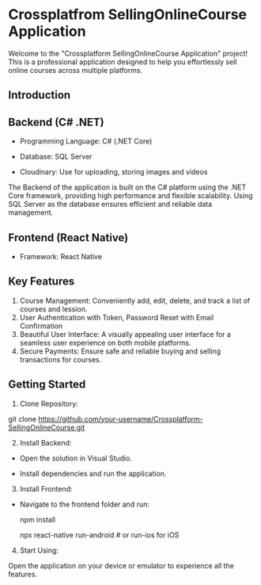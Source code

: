 # Crossplatfrom SellingOnlineCourse Application
Welcome to the "Crossplatform SellingOnlineCourse Application" project! This is a professional application designed to help you effortlessly sell online courses across multiple platforms.

## Introduction

## Backend (C# .NET)
- Programming Language: C# (.NET Core)

- Database: SQL Server

- Cloudinary: Use for uploading, storing images and videos
  
The Backend of the application is built on the C# platform using the .NET Core framework, providing high performance and flexible scalability. Using SQL Server as the database ensures efficient and reliable data management.

## Frontend (React Native)
- Framework: React Native
## Key Features
1. Course Management: Conveniently add, edit, delete, and track a list of courses and lession.
2. User Authentication with Token, Password Reset with Email Confirmation
3. Beautiful User Interface: A visually appealing user interface for a seamless user experience on both mobile platforms.
4. Secure Payments: Ensure safe and reliable buying and selling transactions for courses.

## Getting Started
1. Clone Repository:
   
  git clone https://github.com/your-username/Crossplatform-SellingOnlineCourse.git

2. Install Backend:

- Open the solution in Visual Studio.
  
- Install dependencies and run the application.

3. Install Frontend:

- Navigate to the frontend folder and run:
   
    npm install

    npx react-native run-android # or run-ios for iOS

4. Start Using:

Open the application on your device or emulator to experience all the features.


  
